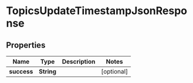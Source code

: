 

# TopicsUpdateTimestampJsonResponse


## Properties

| Name | Type | Description | Notes |
|------------ | ------------- | ------------- | -------------|
|**success** | **String** |  |  [optional] |



